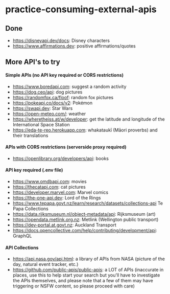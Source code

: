 # practice-consuming-external-apis

## Done
* https://disneyapi.dev/docs: Disney characters
* https://www.affirmations.dev: positive affirmations/quotes


## More API's to try

#### Simple APIs (no API key required or CORS restrictions)
* https://www.boredapi.com: suggest a random activity
* https://dog.ceo/api: dog pictures
* https://randomfox.ca/floof: random fox pictures
* https://pokeapi.co/docs/v2: Pokémon
* https://swapi.dev: Star Wars
* https://open-meteo.com/: weather
* https://wheretheiss.at/w/developer: get the latitude and longitude of the International Space Station
* https://eda-te-reo.herokuapp.com: whakataukī (Māori proverbs) and their translations

#### APIs with CORS restrictions (serverside proxy required)
* https://openlibrary.org/developers/api: books

#### API key required (.env file)
* https://www.omdbapi.com: movies
* https://thecatapi.com: cat pictures
* https://developer.marvel.com: Marvel comics
* https://the-one-api.dev: Lord of the Rings
* https://www.tepapa.govt.nz/learn/research/datasets/collections-api Te Papa Collections
* https://data.rijksmuseum.nl/object-metadata/api: Rijksmuseum (art)
* https://opendata.metlink.org.nz: Metlink (Wellington public transport)
* https://dev-portal.at.govt.nz: Auckland Transport
* https://docs.opencollective.com/help/contributing/development/api: GraphQL

#### API Collections
* https://api.nasa.gov/api.html: a library of APIs from NASA (picture of the day, natural event tracker, etc.)
* https://github.com/public-apis/public-apis: a LOT of APIs (inaccurate in places, use this to help start your search but you'll have to investigate the APIs themselves, and please note that a few of them may have triggering or NSFW content, so please proceed with care)
